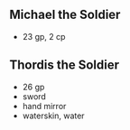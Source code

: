 
## Michael the Soldier

* 23 gp, 2 cp

## Thordis the Soldier

* 26 gp
* sword
* hand mirror
* waterskin, water

